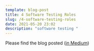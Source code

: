 ```yaml
---
template: blog-post
title: 4 Software Testing Roles
slug: /4-software-testing-roles
date: 2021-05-20 23:02
description: "software testing "
---
```

Please find the blog posted 
(<a href="https://medium.com/thundra/4-software-testing-roles-29695683638f" target="_blank">in Medium</a>)